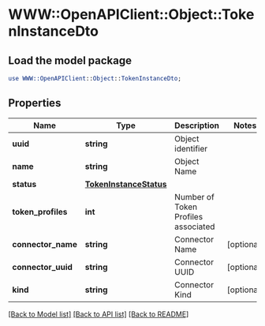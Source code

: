 # WWW::OpenAPIClient::Object::TokenInstanceDto

## Load the model package
```perl
use WWW::OpenAPIClient::Object::TokenInstanceDto;
```

## Properties
Name | Type | Description | Notes
------------ | ------------- | ------------- | -------------
**uuid** | **string** | Object identifier | 
**name** | **string** | Object Name | 
**status** | [**TokenInstanceStatus**](TokenInstanceStatus.md) |  | 
**token_profiles** | **int** | Number of Token Profiles associated | 
**connector_name** | **string** | Connector Name | [optional] 
**connector_uuid** | **string** | Connector UUID | [optional] 
**kind** | **string** | Connector Kind | [optional] 

[[Back to Model list]](../README.md#documentation-for-models) [[Back to API list]](../README.md#documentation-for-api-endpoints) [[Back to README]](../README.md)



